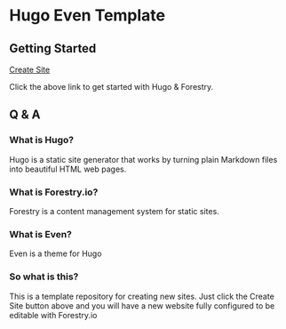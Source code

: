 # Hugo Even Template


## Getting Started

<a href="https://app.forestry.io/quick-start?repo=ncphillips/hugo-even-template">Create Site</a>

Click the above link to get started with Hugo & Forestry.


## Q & A


### What is Hugo?

Hugo is a static site generator that works by turning
plain Markdown files into beautiful HTML web pages.

### What is Forestry.io?

Forestry is a content management system for static sites.

### What is Even?

Even is a theme for Hugo

### So what is this?

This is a template repository for creating new sites. Just click the 
Create Site button above and you will have a new website fully 
configured to be editable with Forestry.io
